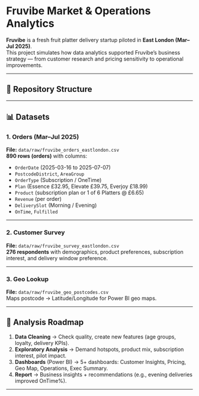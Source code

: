 # Fruvibe Market & Operations Analytics

**Fruvibe** is a fresh fruit platter delivery startup piloted in **East London (Mar–Jul 2025)**.  
This project simulates how data analytics supported Fruvibe’s business strategy — from customer research and pricing sensitivity to operational improvements.

---

## 📂 Repository Structure


---

## 📊 Datasets

### 1. Orders (Mar–Jul 2025)
**File:** `data/raw/fruvibe_orders_eastlondon.csv`  
**890 rows (orders)** with columns:
- `OrderDate` (2025-03-16 to 2025-07-07)  
- `PostcodeDistrict`, `AreaGroup`  
- `OrderType` (Subscription / OneTime)  
- `Plan` (Essence £32.95, Elevate £39.75, Everjoy £18.99)  
- `Product` (subscription plan or 1 of 6 Platters @ £6.65)  
- `Revenue` (per order)  
- `DeliverySlot` (Morning / Evening)  
- `OnTime`, `Fulfilled`  

---

### 2. Customer Survey
**File:** `data/raw/fruvibe_survey_eastlondon.csv`  
**276 respondents** with demographics, product preferences, subscription interest, and delivery window preference.  

---

### 3. Geo Lookup
**File:** `data/raw/fruvibe_geo_postcodes.csv`  
Maps postcode → Latitude/Longitude for Power BI geo maps.  

---

## 🚀 Analysis Roadmap
1. **Data Cleaning** → Check quality, create new features (age groups, loyalty, delivery KPIs).  
2. **Exploratory Analysis** → Demand hotspots, product mix, subscription interest, pilot impact.  
3. **Dashboards** (Power BI) → 5+ dashboards: Customer Insights, Pricing, Geo Map, Operations, Exec Summary.  
4. **Report** → Business insights + recommendations (e.g., evening deliveries improved OnTime%).  

---
  
